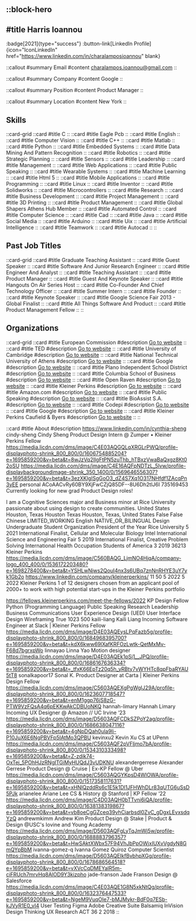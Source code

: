 ::block-hero
---
#title
Harris Ioannou
---

:badge[2021]{type="success"}
:button-link[LinkedIn Profile]{icon="IconLinkedIn" href="https://www.linkedin.com/in/charalamposioannou" blank}

::callout
#summary
Email
#content
charalampos.ioannou@gmail.com
::

::callout
#summary
Company
#content
Google
::

::callout
#summary
Position
#content
Product Manager
::

::callout
#summary
Location
#content
New York
::

## Skills
::card-grid
::card
#title
C
::
::card
#title
Eagle Pcb
::
::card
#title
English
::
::card
#title
Computer Vision
::
::card
#title
C++
::
::card
#title
Matlab
::
::card
#title
Python
::
::card
#title
Embedded Systems
::
::card
#title
Data Mining And Pattern Recognition
::
::card
#title
Robotics
::
::card
#title
Strategic Planning
::
::card
#title
Sensors
::
::card
#title
Leadership
::
::card
#title
Management
::
::card
#title
Web Applications
::
::card
#title
Public Speaking
::
::card
#title
Wearable Systems
::
::card
#title
Machine Learning
::
::card
#title
Html 5
::
::card
#title
Mobile Applications
::
::card
#title
Programming
::
::card
#title
Linux
::
::card
#title
Inventor
::
::card
#title
Solidworks
::
::card
#title
Microcontrollers
::
::card
#title
Research
::
::card
#title
Business Development
::
::card
#title
Project Management
::
::card
#title
3D Printing
::
::card
#title
Product Management
::
::card
#title
Global Shapers Athens Hub Member
::
::card
#title
Automated Control
::
::card
#title
Computer Science
::
::card
#title
Cad
::
::card
#title
Java
::
::card
#title
Social Media
::
::card
#title
Arduino
::
::card
#title
Uix
::
::card
#title
Artificial Intelligence
::
::card
#title
Teamwork
::
::card
#title
Autocad
::
::

## Past Job Titles
::card-grid
::card
#title
Graduate Teaching Assistant
::
::card
#title
Guest Speaker
::
::card
#title
Software And Junior Research Engineer
::
::card
#title
Engineer And Analyst
::
::card
#title
Teaching Assistant
::
::card
#title
Product Manager
::
::card
#title
Guest And Keynote Speaker
::
::card
#title
Hangouts On Air Series Host
::
::card
#title
Co-Founder And Chief Technology Officer
::
::card
#title
Summer Intern
::
::card
#title
Founder
::
::card
#title
Keynote Speaker
::
::card
#title
Google Science Fair 2013 - Global Finalist
::
::card
#title
All Things Software And Product
::
::card
#title
Product Management Fellow
::
::

## Organizations
::card-grid
::card
#title
European Commission
#description
[Go to website](europa.eu)
::
::card
#title
TED
#description
[Go to website](ted.com)
::
::card
#title
University of Cambridge
#description
[Go to website](cam.ac.uk)
::
::card
#title
National Technical University of Athens
#description
[Go to website](ntua.gr)
::
::card
#title
Google
#description
[Go to website](google.com)
::
::card
#title
Plano Independent School District
#description
[Go to website](pisd.edu)
::
::card
#title
Columbia School of Business
#description
[Go to website](gsb.columbia.edu)
::
::card
#title
Open Raven
#description
[Go to website](openraven.com)
::
::card
#title
Kleiner Perkins
#description
[Go to website](kleinerperkins.com)
::
::card
#title
Amazon.com
#description
[Go to website](amazon.es)
::
::card
#title
Public Speaking
#description
[Go to website](publicspeaking.se)
::
::card
#title
BioAssist S.A.
#description
[Go to website](bioassist.gr)
::
::card
#title
Codepi
#description
[Go to website](codepi.com)
::
::card
#title
Google
#description
[Go to website](goo.gle)
::
::card
#title
Kleiner Perkins Caufield & Byers
#description
[Go to website](kpcb.com)
::
::

::card
#title
About
#description
https://www.linkedin.com/in/cynthia-sheng cindy-sheng Cindy Sheng Product Design Intern @ Zumper • Kleiner Perkins Fellow https://media.licdn.com/dms/image/C4E03AQGQLqXRGLrPWQ/profile-displayphoto-shrink_800_800/0/1606754885204?e=1695859200&v=beta&t=8wJzVq2IlgFtPN5zuThb_hTBxzVwaBaQxgz8Kt02oSU https://media.licdn.com/dms/image/C4E16AQFpNDTzL_5lvw/profile-displaybackgroundimage-shrink_350_1400/0/1569646556307?e=1695859200&v=beta&t=3ezXKlgISgGoO3_dZ4S7Xq1O317NHfdf1ZAcqPn3yEE personal ACoAACvRy60BY9XjFwCZjQ85DF--8U6Dh2tlJ6I 735169453 Currently looking for new grad Product Design roles!

I am a Cognitive Sciences major and Business minor at Rice University passionate about using design to create communities. United States Houston, Texas Houston Texas Houston, Texas, United States False False Chinese LIMITED_WORKING English NATIVE_OR_BILINGUAL Design Undergraduate Student Organization President of the Year Rice University 5 2021 International Finalist, Cellular and Molecular Biology Intel International Science and Engineering Fair 5 2019 International Finalist, Creative Problem Solving International Health Occupation Students of America 3 2019 36213 Kleiner Perkins https://media.licdn.com/dms/image/C560BAQG_LjmNO4HjqA/company-logo_400_400/0/1536172203480?e=1698278400&v=beta&t=YSHLwNjws2QouI4nx3s6UBq7znNnRHYE3uY7yk1Gb2o https://www.linkedin.com/company/kleinerperkins/ 11 50 5 2022 5 2022 Kleiner Perkins 1 of 12 designers chosen from an applicant pool of 2000+ to work with high potential start-ups in the Kleiner Perkins portfolio

https://fellows.kleinerperkins.com/meet-the-fellows/2022 KP Design Fellow Python (Programming Language) Public Speaking Research Leadership Business Communications User Experience Design (UED) User Interface Design Wireframing True 1023 500 kaili-liang Kaili Liang Incoming Software Engineer at Slack | Kleiner Perkins Fellow https://media.licdn.com/dms/image/D4E03AQEysLPqFazb5g/profile-displayphoto-shrink_800_800/0/1684968395700?e=1695859200&v=beta&t=kdX6kww69lXafKRFOzLwtk-QetMxMv-F68d7bgrxpWo linnayao Linna Yao Motion designer https://media.licdn.com/dms/image/D4E03AQEk1pSj1__JPQ/profile-displayphoto-shrink_800_800/0/1686167636334?e=1695859200&v=beta&t=_tfxK66EpTz20q5h_yRBty7vWYHTc8qpFbaRYAU5tT8 sonalkapoor17 Sonal K. Product Designer at Carta | Kleiner Perkins Design Fellow https://media.licdn.com/dms/image/C5603AQEXgPgWgIJ29A/profile-displayphoto-shrink_800_800/0/1623607718547?e=1695859200&v=beta&t=enM1ggp76jS8zG-PTW9VzFQsA4q6pEKKwAkCDBUoNKQ hannah-limary Hannah Limary Incoming UX Designer @ Amazon // UC Irvine ‘23 https://media.licdn.com/dms/image/D5603AQFCDkSZPoY2ag/profile-displayphoto-shrink_800_800/0/1686638047116?e=1695859200&v=beta&t=4gNpDQah0ula9Ii-P10JuX6E6NgPBVFp5IAtMo3QPBU kevinxu2 Kevin Xu CS at UPenn https://media.licdn.com/dms/image/C5603AQF2pVFljmo7bA/profile-displayphoto-shrink_800_800/0/1534310333498?e=1695859200&v=beta&t=Z-zdik74-OxTej_5POhHJzRNgITGiMyHUQdJ3vUDKNU alexandergerrese Alexander Gerrese Product Design @ Cruise | Ex-KP Fellow @ Uber https://media.licdn.com/dms/image/C5603AQGYKpsD4WlOWA/profile-displayphoto-shrink_800_800/0/1517358117631?e=1695859200&v=beta&t=xHNlQzddRs6c1E5k1Dl1JFHWhDLr83qUTG6uSsD5PJk arianelee Ariane Lee CS & History @ Stanford | KP Fellow ‘22 https://media.licdn.com/dms/image/C4D03AQH0bTTvni6iQA/profile-displayphoto-shrink_800_800/0/1638138319867?e=1695859200&v=beta&t=vb8oeCgGZceq39vhCiarbsdl0ZvC_gDgxLEvxsdqYzQ andrewmkimm Andrew Kim Product Design @ Stake | Product & Design @USC's Iovine and Young Academy https://media.licdn.com/dms/image/D5603AQFgLyTqJmWj5w/profile-displayphoto-shrink_800_800/0/1688883796357?e=1695859200&v=beta&t=HwSAktXWbx57F94VhJbPpOWjxIUXvVgdyN8GmQYpBbM ivanna-gomez-q Ivanna Gomez Quiroz Computer Scientist https://media.licdn.com/dms/image/D5603AQEIkfBvbhpXGg/profile-displayphoto-shrink_800_800/0/1678686564518?e=1695859200&v=beta&t=vXVcCqDMEYalR5m-ciFRUch7mrvHq8AlOD9Y3kizpho jade-franson Jade Franson Design @ Salesforce https://media.licdn.com/dms/image/C4E03AQE1G8N5xkNtQg/profile-displayphoto-shrink_800_800/0/1632376447533?e=1695859200&v=beta&t=NgeM9VuqOIe7-bMJMykr-BdF0q7ESb-kJVyR1E0_vI4 User Testing Figma Adobe Creative Suite Balsamiq InVision Design Thinking UX Research ACT 36 2 2018
::
